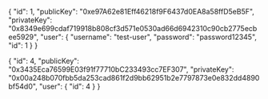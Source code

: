 {
    "id": 1,
    "publicKey": "0xe97A62e81Eff46218f9F6437d0EA8a58ffD5eB5F",
    "privateKey": "0x8349e699cdaf719918b808cf3d571e0530ad66d6942310c90cb2775ecbee5929",
    "user": {
        "username": "test-user",
        "password": "password12345",
        "id": 1
    }
}

{
    "id": 4,
    "publicKey": "0x3435Eca76599E03f91f77710bC233493cc7EF307",
    "privateKey": "0x00a248b070fbb5da253cad861f2d9bb62951b2e7797873e0e832dd4890bf54d0",
    "user": {
        "id": 4
    }
}